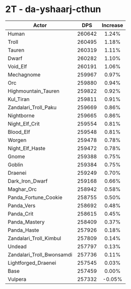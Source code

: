 # 2T - da-yshaarj-cthun
| Actor | DPS | Increase |
|---|:---:|:---:|
|Human|260642|1.24%|
|Troll|260495|1.18%|
|Tauren|260319|1.11%|
|Dwarf|260282|1.10%|
|Void_Elf|260191|1.06%|
|Mechagnome|259967|0.97%|
|Orc|259880|0.94%|
|Highmountain_Tauren|259822|0.92%|
|Kul_Tiran|259811|0.91%|
|Zandalari_Troll_Paku|259669|0.86%|
|Nightborne|259665|0.86%|
|Night_Elf_Crit|259554|0.81%|
|Blood_Elf|259548|0.81%|
|Worgen|259478|0.78%|
|Night_Elf_Haste|259472|0.78%|
|Gnome|259388|0.75%|
|Goblin|259384|0.75%|
|Draenei|259249|0.70%|
|Dark_Iron_Dwarf|259168|0.66%|
|Maghar_Orc|258942|0.58%|
|Panda_Fortune_Cookie|258755|0.50%|
|Panda_Vers|258692|0.48%|
|Panda_Crit|258615|0.45%|
|Panda_Mastery|258409|0.37%|
|Panda_Haste|257926|0.18%|
|Zandalari_Troll_Kimbul|257809|0.14%|
|Undead|257797|0.13%|
|Zandalari_Troll_Bwonsamdi|257736|0.11%|
|Lightforged_Draenei|257545|0.03%|
|Base|257459|0.00%|
|Vulpera|257332|-0.05%|
